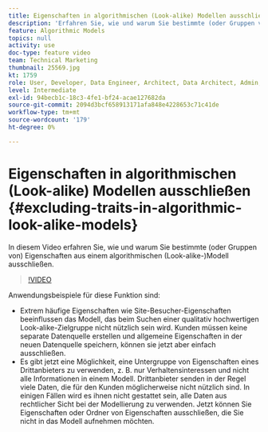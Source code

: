 ```yaml
---
title: Eigenschaften in algorithmischen (Look-alike) Modellen ausschließen
description: 'Erfahren Sie, wie und warum Sie bestimmte (oder Gruppen von) Eigenschaften aus einem algorithmischen (Look-alike-)Modell ausschließen. '
feature: Algorithmic Models
topics: null
activity: use
doc-type: feature video
team: Technical Marketing
thumbnail: 25569.jpg
kt: 1759
role: User, Developer, Data Engineer, Architect, Data Architect, Admin, Leader
level: Intermediate
exl-id: 94becb1c-18c3-4fe1-bf24-acae127682da
source-git-commit: 2094d3bcf658913171afa848e4228653c71c41de
workflow-type: tm+mt
source-wordcount: '179'
ht-degree: 0%

---
```


# Eigenschaften in algorithmischen (Look-alike) Modellen ausschließen {#excluding-traits-in-algorithmic-look-alike-models}

In diesem Video erfahren Sie, wie und warum Sie bestimmte (oder Gruppen von) Eigenschaften aus einem algorithmischen (Look-alike-)Modell ausschließen.

>[!VIDEO](https://video.tv.adobe.com/v/25569/?quality=12)

Anwendungsbeispiele für diese Funktion sind:

* Extrem häufige Eigenschaften wie Site-Besucher-Eigenschaften beeinflussen das Modell, das beim Suchen einer qualitativ hochwertigen Look-alike-Zielgruppe nicht nützlich sein wird. Kunden müssen keine separate Datenquelle erstellen und allgemeine Eigenschaften in der neuen Datenquelle speichern, können sie jetzt aber einfach ausschließen.
* Es gibt jetzt eine Möglichkeit, eine Untergruppe von Eigenschaften eines Drittanbieters zu verwenden, z. B. nur Verhaltensinteressen und nicht alle Informationen in einem Modell. Drittanbieter senden in der Regel viele Daten, die für den Kunden möglicherweise nicht nützlich sind. In einigen Fällen wird es ihnen nicht gestattet sein, alle Daten aus rechtlicher Sicht bei der Modellierung zu verwenden. Jetzt können Sie Eigenschaften oder Ordner von Eigenschaften ausschließen, die Sie nicht in das Modell aufnehmen möchten.

